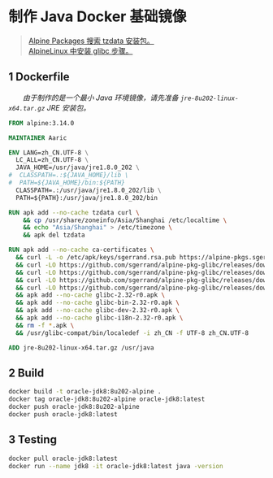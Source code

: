 # 制作 Java Docker 基础镜像

> [Alpine Packages 搜索 tzdata 安装包。](https://pkgs.alpinelinux.org/packages)  
> [AlpineLinux 中安装 glibc 步骤。](http://blog.fpliu.com/it/software/GNU/glibc#alpine)

## 1 Dockerfile

&emsp;&emsp;*由于制作的是一个最小 Java 环境镜像，请先准备 `jre-8u202-linux-x64.tar.gz` JRE 安装包。*

```dockerfile
FROM alpine:3.14.0

MAINTAINER Aaric

ENV LANG=zh_CN.UTF-8 \
  LC_ALL=zh_CN.UTF-8 \
  JAVA_HOME=/usr/java/jre1.8.0_202 \
#  CLASSPATH=.:${JAVA_HOME}/lib \
#  PATH=${JAVA_HOME}/bin:${PATH}
  CLASSPATH=.:/usr/java/jre1.8.0_202/lib \
  PATH=${PATH}:/usr/java/jre1.8.0_202/bin

RUN apk add --no-cache tzdata curl \
    && cp /usr/share/zoneinfo/Asia/Shanghai /etc/localtime \
    && echo "Asia/Shanghai" > /etc/timezone \
    && apk del tzdata

RUN apk add --no-cache ca-certificates \
  && curl -L -o /etc/apk/keys/sgerrand.rsa.pub https://alpine-pkgs.sgerrand.com/sgerrand.rsa.pub \
  && curl -LO https://github.com/sgerrand/alpine-pkg-glibc/releases/download/2.32-r0/glibc-2.32-r0.apk \
  && curl -LO https://github.com/sgerrand/alpine-pkg-glibc/releases/download/2.32-r0/glibc-bin-2.32-r0.apk \
  && curl -LO https://github.com/sgerrand/alpine-pkg-glibc/releases/download/2.32-r0/glibc-dev-2.32-r0.apk \
  && curl -LO https://github.com/sgerrand/alpine-pkg-glibc/releases/download/2.32-r0/glibc-i18n-2.32-r0.apk \
  && apk add --no-cache glibc-2.32-r0.apk \
  && apk add --no-cache glibc-bin-2.32-r0.apk \
  && apk add --no-cache glibc-dev-2.32-r0.apk \
  && apk add --no-cache glibc-i18n-2.32-r0.apk \
  && rm -f *.apk \
  && /usr/glibc-compat/bin/localedef -i zh_CN -f UTF-8 zh_CN.UTF-8

ADD jre-8u202-linux-x64.tar.gz /usr/java
```

## 2 Build

```bash
docker build -t oracle-jdk8:8u202-alpine .
docker tag oracle-jdk8:8u202-alpine oracle-jdk8:latest
docker push oracle-jdk8:8u202-alpine
docker push oracle-jdk8:latest
```

## 3 Testing

```bash
docker pull oracle-jdk8:latest
docker run --name jdk8 -it oracle-jdk8:latest java -version
```
